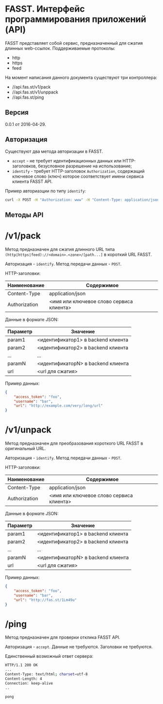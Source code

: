 # FASST. Интерфейс программирования приложений (API)

FASST представляет собой сервис, предназначенный для сжатия длинных web-ссылок. Поддерживаемые протоколы: 

  - http
  - https
  - feed

На момент написания данного документа существуют три контроллера:
  - //api.fas.st/v1/pack
  - //api.fas.st/v1/unppack
  - //api.fas.st/ping

## Версия
0.0.1 от 2016-04-29.

## Авторизация

Существуют два метода авторизации в FASST.

 - `accept` - не требует идентификационных данных или HTTP-заголовков, безусловное разрешение на использование;
 - `identify` - требует HTTP-заголовок `Authorization`, содержащий ключевое слово (ключ) которое соответствует имени сервиса клиента FASST API.

Пример авториазции по типу `identify`:
```sh
curl -X POST -H "Authorization: www" -H "Content-Type: application/json" -d '{"access_token":"anonymous","username":"website_visitor","url":"https://www.ripe.net/about-us/what-we-do"}' "http://api.fas.st/v1/pack"
```

## Методы API

# /v1/pack

Метод предназначен для сжатия длинного URL типа `(http|https|feed)://<domain>.<zone>/[path...]` в короткий URL FASST.

Авторизация - `identify`. Метод передачи данных - `POST`.

HTTP-заголовки:

| Наименование  | Содержимое                               |
|---------------|------------------------------------------|
| Content-Type  | application/json                         |
| Authorization | <имя или ключевое слово сервиса клиента> |


Данные в формате JSON:

| Параметр      | Значение                                 |
|---------------|------------------------------------------|
| param1        | <идентификатор1> в backend клиента       |
| param2        | <идентификатор2> в backend клиента       |
| ...           | ...                                      |
| paramN        | <идентификаторN> в backend клиента       |
| url           | <url для сжатия>                         |

Пример данных:
```json
{
    "access_token": "foo",
    "username": "bar",
    "url": "http://example.com/very/long/url"
}
```

# /v1/unpack

Метод предназначен для преобразования короткого URL FASST в оригинальный URL.

Авторизация - `identify`. Метод передачи данных - `POST`.

HTTP-заголовки:

| Наименование  | Содержимое                               |
|---------------|------------------------------------------|
| Content-Type  | application/json                         |
| Authorization | <имя или ключевое слово сервиса клиента> |


Данные в формате JSON:

| Параметр      | Значение                                 |
|---------------|------------------------------------------|
| param1        | <идентификатор1> в backend клиента       |
| param2        | <идентификатор2> в backend клиента       |
| ...           | ...                                      |
| paramN        | <идентификаторN> в backend клиента       |
| url           | <url для сжатия>                         |

Пример данных:
```json
{
    "access_token": "foo",
    "username": "bar",
    "url": "http://fas.st/1Lm49u"
}
```

# /ping

Метод предназначен для проверки отклика FASST API.

Авторизация - `accept`. Данные не требуются. Заголовки не требуются.

Единственный возможный ответ сервера:
```sh
HTTP/1.1 200 OK
...
Content-Type: text/html; charset=utf-8
Content-Length: 4
Connection: keep-alive
..

pong
```